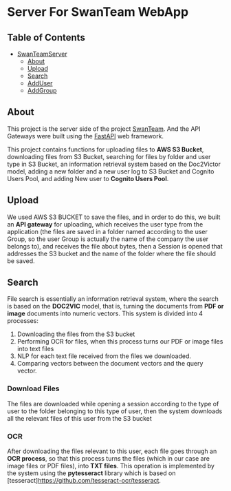 # Server For SwanTeam WebApp

## Table of Contents
* [SwanTeamServer](#Server-For-Swan-Team-WebApp)
  * [About](#about)
  * [Upload](#Upload)
  * [Search](#Search)
  * [AddUser](#Add-User)
  * [AddGroup](#Add-Group)

## About
This project is the server side of the project [SwanTeam](https://github.com/muhammadtally/swanteam). And the API Gateways were built using the [FastAPI](https://fastapi.tiangolo.com/) web framework.

This project contains functions for uploading files to **AWS S3 Bucket**, downloading files from S3 Bucket, searching for files by folder and user type in S3 Bucket, an information retrieval system based on the Doc2Victor model, adding a new folder and a new user log to S3 Bucket and Cognito Users Pool, and adding New user to **Cognito Users Pool**.

## Upload

We used AWS S3 BUCKET to save the files, and in order to do this, we built an **API gateway** for uploading, which receives the user type from the application (the files are saved in a folder named according to the user Group, so the user Group is actually the name of the company the user belongs to), and receives the file about bytes, then a Session is opened that addresses the S3 bucket and the name of the folder where the file should be saved.

## Search
File search is essentially an information retrieval system, where the search is based on the **DOC2VIC** model, that is, turning the documents from **PDF or image** documents into numeric vectors.
This system is divided into 4 processes:

1) Downloading the files from the S3 bucket
2) Performing OCR for files, when this process turns our PDF or image files into text files
3) NLP for each text file received from the files we downloaded.
4) Comparing vectors between the document vectors and the query vector.

### Download Files
The files are downloaded while opening a session according to the type of user to the folder belonging to this type of user, then the system downloads all the relevant files of this user from the S3 bucket

### OCR
After downloading the files relevant to this user, each file goes through an **OCR process**, so that this process turns the files (which in our case are image files or PDF files), into **TXT files**.
This operation is implemented by the system using the **pytesseract** library which is based on [tesseract]https://github.com/tesseract-ocr/tesseract.

